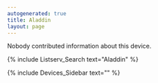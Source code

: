 ```yaml
---
autogenerated: true
title: Aladdin
layout: page
---
```


Nobody contributed information about this device.

{% include Listserv_Search text="Aladdin" %}

{% include Devices_Sidebar text="" %}
